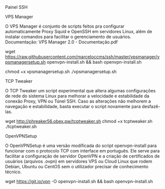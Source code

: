 Painel SSH


VPS Manager

O VPS Manager é conjunto de scripts feitos pra configurar automaticamente Proxy Squid e OpenSSH em servidores Linux, além de instalar comandos para facilitar o gerenciamento de usuários. Documentação: VPS Manager 2.0 - Documentação.pdf

wget https://raw.githubusercontent.com/marceloccms/ssh/master/vpsmanager/vpsmanagersetup.sh openvpn-install.sh && bash openvpn-install.sh

chmod +x vpsmanagersetup.sh
./vpsmanagersetup.sh

TCP Tweaker

O TCP Tweaker um script experimental que altera algumas configurações de rede do sistema Linux para melhorar a velocidade e estabilidade da conexão Proxy, VPN ou Túnel SSH. Caso as alterações não melhorem a navegação e estabilidade, basta executar o script novamente para desfazê-las.

wget http://phreaker56.obex.pw/tcptweaker.sh
chmod +x tcptweaker.sh
./tcptweaker.sh

OpenVPNSetup

O OpenVPNSetup é uma versão modificada do script openvpn-install para funcionar com o protocolo TCP com interface em português. Ele serve para facilitar a configuração de servidor OpenVPN e a criação de certificados de usuários (arquivos .ovpn) em servidores VPS ou Cloud Linux que rodem Debian, Ubuntu ou CentOS sem o utilizador precisar de conhecimento técnico.

wget https://git.io/vpn -O openvpn-install.sh && bash openvpn-install.sh






